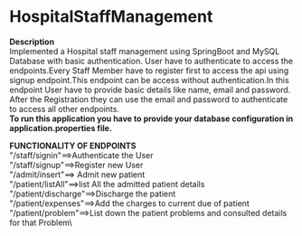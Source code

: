 # HospitalStaffManagement
**Description**\
Implemented  a Hospital staff management using SpringBoot and MySQL  Database with basic authentication. User have to authenticate  to access the endpoints.Every Staff Member  have to register first  to access the api using signup endpoint.This endpoint can be access without authentication.In this endpoint User have to provide basic details like name, email and password. 
After the Registration they can use the email and password to authenticate to access all other endpoints.\
**To run this application you have to  provide your database configuration in application.properties file.**

**FUNCTIONALITY OF ENDPOINTS**\
"/staff/signin"==>Authenticate the User\
"/staff/signup"==>Register  new User\
"/admit/insert"==> Admit new patient \
"/patient/listAll"==>list All the admitted patient details\
"/patient/discharge"==>Discharge the patient\
"/patient/expenses"==>Add the charges to current due of patient\
"/patient/problem"==>List down the patient problems and consulted details for that Problem\

